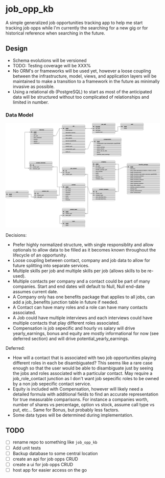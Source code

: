 # job_opp_kb

A simple generalized job opportunities tracking app to help me start tracking job opps while I'm currently the searching for a new gig or for historical reference when searching in the future.  


## Design
- Schema evolutions will be versioned
- TODO: Testing coverage will be XXX%
- No ORM's or frameworks will be used yet, however a loose coupling between the infrastructure, model, views, and application layers will be maintained to make a transition to a framework in the future as minimally invasive as possible.
- Using a relational db (PostgreSQL) to start as most of the anticipated data will be structured without too complicated of relationships and limited in number.

### Data Model

![job_opportunity_data_model](job_opportunity_data_model.drawio.png)

Decisions:
- Prefer highly normalized structure, with single responsiblity and allow optionals to allow data to be filled as it becomes known throughout the lifecycle of an opportunity.
- Loose coupling between contact, company and job data to allow for future splitting into separate services.
- Multiple skills per job and multiple skills per job (allows skills to be re-used).
- Multiple contacts per company and a contact could be part of many companies.  Start and end dates will default to Null, Null end-date assumes current date.
- A Company only has one benefits package that applies to all jobs, can add a job_benefits junction table in future if needed.
- A Contact can have many roles and a role can have many contacts associated.
- A Job could have multiple interviews and each interviews could have multiple contacts that play different roles associated.
- Compensation is job sepecific and hourly vs salary will drive yearly_earnings, bonus and equity are mostly informational for now (see deferred section) and will drive potential_yearly_earnings.

Deferred:

- How will a contact that is associated with two job opportunities playing different roles in each be disambiguated?  This seems like a rare case enough so that the user would be able to disambiguate just by seeing the jobs and roles associated with a particular contact. May require a job_role_contact junction as I don't want job sepecific roles to be owned by a non job sepecific contact service.
- Equity is included with Compensation, however will likely need a detailed formula with additional fields to find an accurate representation for true measurable comparisons.  For instance a companies worth, number of shares vs percentage, option vs stock, assume call type vs put, etc...  Same for Bonus, but probably less factors.
- Some data types will be determined during implementation.


## TODO
- [ ] rename repo to something like `job_opp_kb`
- [ ] Add unit tests
- [ ] Backup database to some central location
- [ ] create an api for job opps CRUD
- [ ] create a ui for job opps CRUD
- [ ] host app for easier access on the go